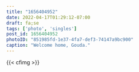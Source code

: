 ```yaml
---
title: "1656404952"
date: 2022-04-17T01:29:12-07:00
draft: fa;se
tags: ['photo', 'singles']
post_id: 1656404952
photoID: "851985fd-1e37-4fa7-def3-74147a9bc900"
caption: "Welcome home, Gouda."
---
```


{{< cfimg >}}